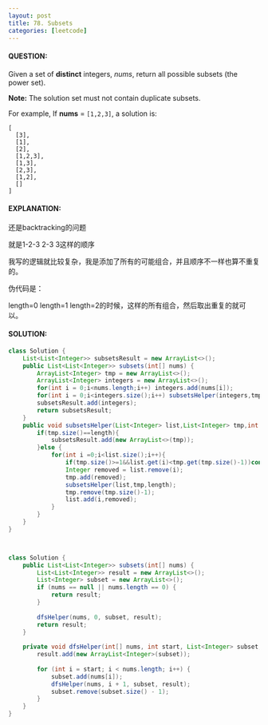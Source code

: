```yaml
---
layout: post
title: 78. Subsets
categories: [leetcode]
---
```


#### QUESTION:

Given a set of **distinct** integers, *nums*, return all possible subsets (the power set).

**Note:** The solution set must not contain duplicate subsets.

For example,
If **nums** = `[1,2,3]`, a solution is:

```
[
  [3],
  [1],
  [2],
  [1,2,3],
  [1,3],
  [2,3],
  [1,2],
  []
]
```

#### EXPLANATION:

还是backtracking的问题

就是1-2-3 2-3 3这样的顺序

我写的逻辑就比较复杂，我是添加了所有的可能组合，并且顺序不一样也算不重复的。

伪代码是：

length=0 length=1 length=2的时候，这样的所有组合，然后取出重复的就可以。

#### SOLUTION:

```JAVA
class Solution {
    List<List<Integer>> subsetsResult = new ArrayList<>();
    public List<List<Integer>> subsets(int[] nums) {
        ArrayList<Integer> tmp = new ArrayList<>();
        ArrayList<Integer> integers = new ArrayList<>();
        for(int i = 0;i<nums.length;i++) integers.add(nums[i]);
        for(int i = 0;i<integers.size();i++) subsetsHelper(integers,tmp,i);
        subsetsResult.add(integers);
        return subsetsResult;
    }
    public void subsetsHelper(List<Integer> list,List<Integer> tmp,int length){
        if(tmp.size()==length){
            subsetsResult.add(new ArrayList<>(tmp));
        }else {
            for(int i =0;i<list.size();i++){
                if(tmp.size()>=1&&list.get(i)<tmp.get(tmp.size()-1))continue;
                Integer removed = list.remove(i);
                tmp.add(removed);
                subsetsHelper(list,tmp,length);
                tmp.remove(tmp.size()-1);
                list.add(i,removed);
            }
        }
    }
}



class Solution {
    public List<List<Integer>> subsets(int[] nums) {
        List<List<Integer>> result = new ArrayList<>();
        List<Integer> subset = new ArrayList<>();
        if (nums == null || nums.length == 0) {
            return result;
        }
        
        dfsHelper(nums, 0, subset, result);
        return result;
    }
    
    private void dfsHelper(int[] nums, int start, List<Integer> subset, List<List<Integer>> result) {
        result.add(new ArrayList<Integer>(subset));
        
        for (int i = start; i < nums.length; i++) {
            subset.add(nums[i]);
            dfsHelper(nums, i + 1, subset, result);
            subset.remove(subset.size() - 1);
        }
    }
}
```

